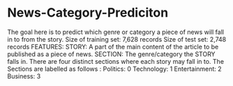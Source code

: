 # News-Category-Prediciton
The goal here is to predict which genre or category a piece of news will fall in to from the story.
Size of training set: 7,628 records Size of test set: 2,748 records 
FEATURES: STORY: A part of the main content of the article to be published as a piece of news. 
          SECTION: The genre/category the STORY falls in. There are four distinct sections where each story may fall in to. The Sections are labelled as follows :
          Politics: 0 Technology: 1 Entertainment: 2 Business: 3
 
